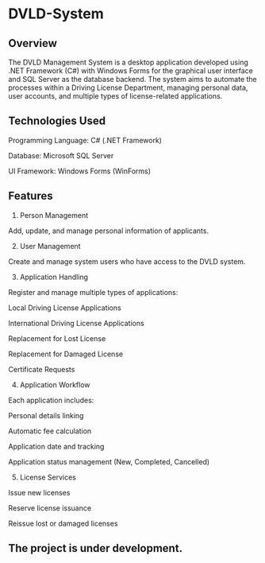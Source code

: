 # DVLD-System

## Overview
The DVLD Management System is a desktop application developed using .NET Framework (C#) with Windows Forms for the graphical user interface and SQL Server as the database backend. The system aims to automate the processes within a Driving License Department, managing personal data, user accounts, and multiple types of license-related applications.


## Technologies Used

Programming Language: C# (.NET Framework)

Database: Microsoft SQL Server

UI Framework: Windows Forms (WinForms)

## Features

1. Person Management

Add, update, and manage personal information of applicants.

2. User Management

Create and manage system users who have access to the DVLD system.

3. Application Handling

Register and manage multiple types of applications:

Local Driving License Applications

International Driving License Applications

Replacement for Lost License

Replacement for Damaged License

Certificate Requests

4. Application Workflow

Each application includes:

Personal details linking

Automatic fee calculation

Application date and tracking

Application status management (New, Completed, Cancelled)

5. License Services

Issue new licenses

Reserve license issuance

Reissue lost or damaged licenses
## The project is under development.
